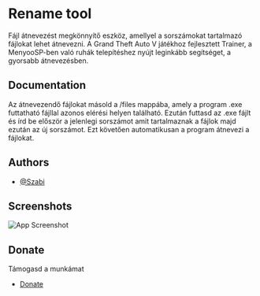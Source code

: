 # Rename tool

Fájl átnevezést megkönnyítő eszköz, amellyel a sorszámokat tartalmazó fájlokat lehet átnevezni. A Grand Theft Auto V játékhoz fejlesztett Trainer, a MenyooSP-ben való ruhák telepítéshez nyújt leginkább segítséget, a gyorsabb átnevezésben. 



## Documentation

Az átnevezendő fájlokat másold a /files mappába, amely a program .exe futtatható fájllal azonos elérési helyen található. Ezután futtasd az .exe fájlt és írd be először a jelenlegi sorszámot amit tartalmaznak a fájlok majd ezután az új sorszámot. Ezt követően automatikusan a program átnevezi a fájlokat. 


## Authors

- [@Szabi](https://github.com/bszabi05)


## Screenshots

![App Screenshot](https://imgur.com/a/xHUHtVN)


## Donate

Támogasd a munkámat

- [Donate](https://www.paypal.com/donate/?hosted_button_id=HLVJT2T7T6HEE)
